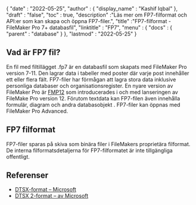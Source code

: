 {
  "date" : "2022-05-25",
  "author" : {
    "display_name" : "Kashif Iqbal"
},
  "draft" : "false",
  "toc" : true,
  "description" :"Läs mer om FP7-filformat och API:er som kan skapa och öppna FP7-filer.",
  "title" :"FP7-filformat - FileMaker Pro 7+ databasfil",
  "linktitle" : "FP7",
  "menu" : {
    "docs" : {
      "parent" : "database"
}
},
  "lastmod" : "2022-05-25"
}

## Vad är FP7 fil?

En fil med filtillägget .fp7 är en databasfil som skapats med FileMaker Pro version 7-11. Den lagrar data i tabeller med poster där varje post innehåller ett eller flera fält. FP7-filer har förmågan att lagra stora data inklusive personliga databaser och organisationsregister. En nyare version av FileMaker Pro är [FMP12](/sv/database/fmp12/) som introducerades i och med lanseringen av FileMake Pro version 12. Förutom textdata kan FP7-filen även innehålla formulär, diagram och andra databasobjekt . FP7-filer kan öppnas med FileMaker Pro Advanced.

## FP7 filformat

FP7-filer sparas på skiva som binära filer i FileMakers proprietära filformat. De interna filformatsdetaljerna för FP7-filformatet är inte tillgängliga offentligt.

## Referenser

* [DTSX-format – Microsoft](https://learn.microsoft.com/en-us/openspecs/sql_data_portability/ms-dtsx/235600e9-0c13-4b5b-a388-aa3c65aec1dd)
* [DTSX 2-format – av Microsoft](https://learn.microsoft.com/en-us/openspecs/sql_data_portability/ms-dtsx2/fb216aa4-62ab-41c8-a6d5-5b1002739d21)

